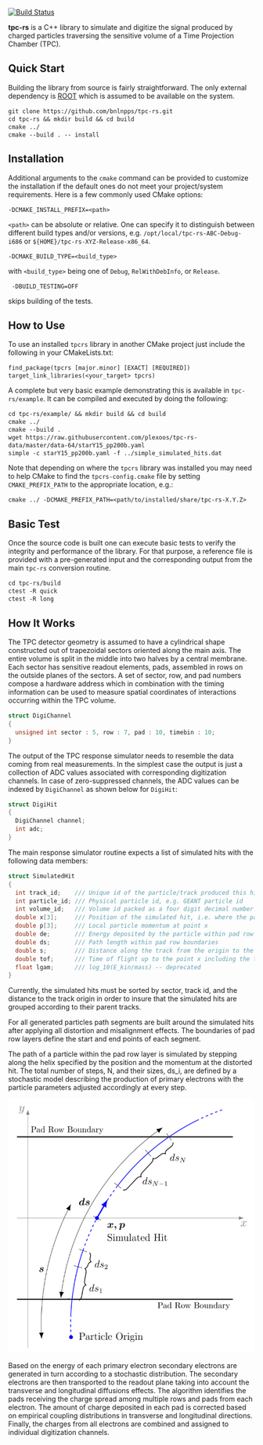[![Build Status](https://travis-ci.org/bnlnpps/tpc-rs.svg?branch=master)](https://travis-ci.org/bnlnpps/tpc-rs)

**tpc-rs** is a C++ library to simulate and digitize the signal produced by
charged particles traversing the sensitive volume of a Time Projection Chamber
(TPC).


## Quick Start

Building the library from source is fairly straightforward. The only external
dependency is [ROOT](https://github.com/root-project/root) which is assumed to
be available on the system.

    git clone https://github.com/bnlnpps/tpc-rs.git
    cd tpc-rs && mkdir build && cd build
    cmake ../
    cmake --build . -- install


## Installation

Additional arguments to the `cmake` command can be provided to customize the
installation if the default ones do not meet your project/system requirements.
Here is a few commonly used CMake options:

    -DCMAKE_INSTALL_PREFIX=<path>

`<path>` can be absolute or relative. One can specify it to distinguish between
different build types and/or versions, e.g.
`/opt/local/tpc-rs-ABC-Debug-i686` or `${HOME}/tpc-rs-XYZ-Release-x86_64`.

    -DCMAKE_BUILD_TYPE=<build_type>

with `<build_type>` being one of `Debug`, `RelWithDebInfo`, or `Release`.

     -DBUILD_TESTING=OFF

skips building of the tests.


## How to Use

To use an installed `tpcrs` library in another CMake project just include the
following in your CMakeLists.txt:

    find_package(tpcrs [major.minor] [EXACT] [REQUIRED])
    target_link_libraries(<your_target> tpcrs)

A complete but very basic example demonstrating this is available in
`tpc-rs/example`. It can be compiled and executed by doing the following:

    cd tpc-rs/example/ && mkdir build && cd build
    cmake ../
    cmake --build .
    wget https://raw.githubusercontent.com/plexoos/tpc-rs-data/master/data-64/starY15_pp200b.yaml
    simple -c starY15_pp200b.yaml -f ../simple_simulated_hits.dat

Note that depending on where the `tpcrs` library was installed you may need to
help CMake to find the `tpcrs-config.cmake` file by setting
`CMAKE_PREFIX_PATH` to the appropriate location, e.g.:

    cmake ../ -DCMAKE_PREFIX_PATH=<path/to/installed/share/tpc-rs-X.Y.Z>

## Basic Test

Once the source code is built one can execute basic tests to verify the
integrity and performance of the library. For that purpose, a reference file is
provided with a pre-generated input and the corresponding output from the main
`tpc-rs` conversion routine.

    cd tpc-rs/build
    ctest -R quick
    ctest -R long


## How It Works

The TPC detector geometry is assumed to have a cylindrical shape constructed out
of trapezoidal sectors oriented along the main axis. The entire volume is split
in the middle into two halves by a central membrane. Each sector has sensitive
readout elements, pads, assembled in rows on the outside planes of the sectors.
A set of sector, row, and pad numbers compose a hardware address which in
combination with the timing information can be used to measure spatial
coordinates of interactions occurring within the TPC volume.

```c++
struct DigiChannel
{
  unsigned int sector : 5, row : 7, pad : 10, timebin : 10;
}
```

The output of the TPC response simulator needs to resemble the data coming from
real measurements. In the simplest case the output is just a collection of ADC
values associated with corresponding digitization channels. In case of
zero-suppressed channels, the ADC values can be indexed by `DigiChannel` as
shown below for `DigiHit`:

```c++
struct DigiHit
{
  DigiChannel channel;
  int adc;
}
```

The main response simulator routine expects a list of simulated hits with the
following data members:

```c++
struct SimulatedHit
{
  int track_id;    /// Unique id of the particle/track produced this hit
  int particle_id; /// Physical particle id, e.g. GEANT particle id
  int volume_id;   /// Volume id packed as a four digit decimal number SSRR, SS = sector, RR = pad row
  double x[3];     /// Position of the simulated hit, i.e. where the particle crosses the center of a pad row layer
  double p[3];     /// Local particle momentum at point x
  double de;       /// Energy deposited by the particle within pad row boundaries
  double ds;       /// Path length within pad row boundaries
  double s;        /// Distance along the track from the origin to the point x. Used in hit ordering
  double tof;      /// Time of flight up to the point x including the track origin production time
  float lgam;      /// log_10(E_kin/mass) -- deprecated
}
```

Currently, the simulated hits must be sorted by sector, track id, and the
distance to the track origin in order to insure that the simulated hits are
grouped according to their parent tracks.

For all generated particles path segments are built around the simulated hits
after applying all distortion and misalignment effects. The boundaries of pad
row layers define the start and end points of each segment.

The path of a particle within the pad row layer is simulated by stepping along
the helix specified by the position and the momentum at the distorted hit. The
total number of steps, N, and their sizes, ds_i, are defined by a stochastic
model describing the production of primary electrons with the particle
parameters adjusted accordingly at every step.

<img src="doc/gfx/tpc_rs_segment.svg" width=600 />

Based on the energy of each primary electron secondary electrons are generated
in turn according to a stochastic distribution. The secondary electrons are then
transported to the readout plane taking into account the transverse and
longitudinal diffusions effects. The algorithm identifies the pads receiving the
charge spread among multiple rows and pads from each electron. The amount of
charge deposited in each pad is corrected based on empirical coupling
distributions in transverse and longitudinal directions. Finally, the charges
from all electrons are combined and assigned to individual digitization
channels.
